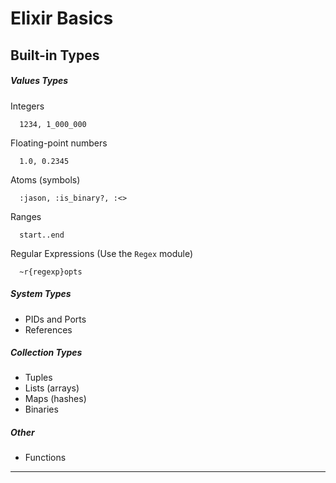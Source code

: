 # Elixir Basics

## Built-in Types

##### Values Types
Integers
```
  1234, 1_000_000
```
Floating-point numbers
```
  1.0, 0.2345
```
Atoms (symbols)
```
  :jason, :is_binary?, :<>
```
Ranges
```
  start..end
```
Regular Expressions (Use the `Regex` module)
```
  ~r{regexp}opts
```

##### System Types
  * PIDs and Ports
  * References

##### Collection Types
  * Tuples
  * Lists (arrays)
  * Maps (hashes)
  * Binaries

##### Other
  * Functions

<hr>

